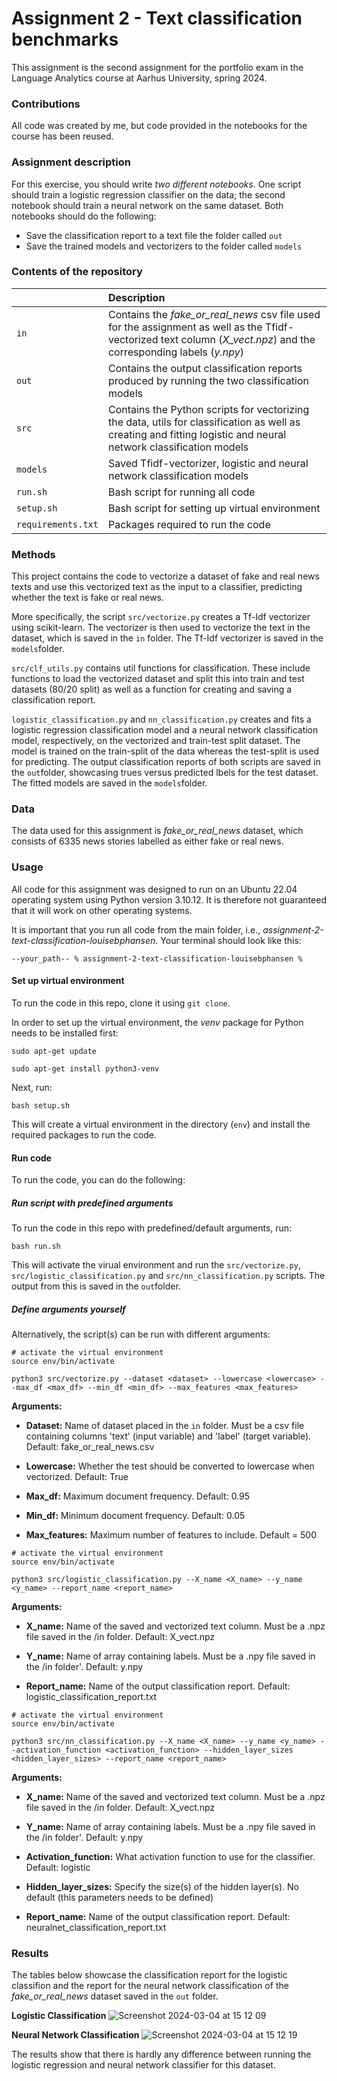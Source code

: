 # Assignment 2 - Text classification benchmarks

This assignment is the second assignment for the portfolio exam in the Language Analytics course at Aarhus University, spring 2024.

### Contributions
All code was created by me, but code provided in the notebooks for the course has been reused. 

### Assignment description

For this exercise, you should write *two different notebooks*. One script should train a logistic regression classifier on the data; the second notebook should train a neural network on the same dataset. Both notebooks should do the following:

- Save the classification report to a text file the folder called ```out```
- Save the trained models and vectorizers to the folder called ```models```

### Contents of the repository


| <div style="width:120px"></div>| Description |
|---------|:-----------|
|```in```| Contains the *fake_or_real_news* csv file used for the assignment as well as the Tfidf-vectorized text column (*X_vect.npz*) and the corresponding labels (*y.npy*)|
| ```out``` | Contains the output classification reports produced by running the two classification models|
| ```src```  | Contains the Python scripts for vectorizing the data, utils for classification as well as creating and fitting logistic and neural network classification models |
|```models```| Saved Tfidf-vectorizer, logistic and neural network classification models |
| ```run.sh```    | Bash script for running all code |
| ```setup.sh```  | Bash script for setting up virtual environment |
| ```requirements.txt```  | Packages required to run the code|

### Methods
This project contains the code to vectorize a dataset of fake and real news texts and use this vectorized text as the input to a classifier, predicting whether the text is fake or real news. 

More specifically, the script ```src/vectorize.py``` creates a Tf-Idf vectorizer using scikit-learn. The vectorizer is then used to vectorize the text in the dataset, which is saved in the ```in``` folder. The Tf-Idf vectorizer is saved in the ```models```folder.

```src/clf_utils.py``` contains util functions for classification. These include functions to load the vectorized dataset and split this into train and test datasets (80/20 split) as well as a function for creating and saving a classification report.

```logistic_classification.py``` and ```nn_classification.py``` creates and fits a logistic regression classification model and a neural network classification model, respectively, on the vectorized and train-test split dataset. The model is trained on the train-split of the data whereas the test-split is used for predicting. The output classification reports of both scripts are saved in the ```out```folder, showcasing trues versus predicted lbels for the test dataset. The fitted models are saved in the ```models```folder.

### Data
The data used for this assignment is *fake_or_real_news* dataset, which consists of 6335 news stories labelled as either fake or real news. 

### Usage

All code for this assignment was designed to run on an Ubuntu 22.04 operating system using Python version 3.10.12. It is therefore not guaranteed that it will work on other operating systems.

It is important that you run all code from the main folder, i.e., *assignment-2-text-classification-louisebphansen*. Your terminal should look like this:

```
--your_path-- % assignment-2-text-classification-louisebphansen %
```

#### Set up virtual environment

To run the code in this repo, clone it using ```git clone```.

In order to set up the virtual environment, the *venv* package for Python needs to be installed first:

```
sudo apt-get update

sudo apt-get install python3-venv
```

Next, run:

```
bash setup.sh
```

This will create a virtual environment in the directory (```env```) and install the required packages to run the code.


#### Run code

To run the code, you can do the following:

##### Run script with predefined arguments

To run the code in this repo with predefined/default arguments, run:
```
bash run.sh
```

This will activate the virual environment and run the ```src/vectorize.py```, ```src/logistic_classification.py``` and ```src/nn_classification.py``` scripts. The output from this is saved in the ```out```folder.

##### Define arguments yourself
Alternatively, the script(s) can be run with different arguments:

```
# activate the virtual environment
source env/bin/activate

python3 src/vectorize.py --dataset <dataset> --lowercase <lowercase> --max_df <max_df> --min_df <min_df> --max_features <max_features>
```
**Arguments:**

- **Dataset:** Name of dataset placed in the ```in``` folder. Must be a csv file containing columns 'text' (input variable) and 'label' (target variable). Default: fake_or_real_news.csv

- **Lowercase:** Whether the test should be converted to lowercase when vectorized. Default: True

- **Max_df:** Maximum document frequency. Default: 0.95

- **Min_df:** Minimum document frequency. Default: 0.05

- **Max_features:** Maximum number of features to include. Default = 500


```
# activate the virtual environment
source env/bin/activate

python3 src/logistic_classification.py --X_name <X_name> --y_name <y_name> --report_name <report_name>
```
**Arguments:**

- **X_name:** Name of the saved and vectorized text column. Must be a .npz file saved in the /in folder. Default: X_vect.npz

- **Y_name:** Name of array containing labels. Must be a .npy file saved in the /in folder'. Default: y.npy

- **Report_name:** Name of the output classification report. Default: logistic_classification_report.txt


```
# activate the virtual environment
source env/bin/activate

python3 src/nn_classification.py --X_name <X_name> --y_name <y_name> --activation_function <activation_function> --hidden_layer_sizes  <hidden_layer_sizes> --report_name <report_name>
```
**Arguments:**

- **X_name:** Name of the saved and vectorized text column. Must be a .npz file saved in the /in folder. Default: X_vect.npz

- **Y_name:** Name of array containing labels. Must be a .npy file saved in the /in folder'. Default: y.npy

- **Activation_function:** What activation function to use for the classifier. Default: logistic

- **Hidden_layer_sizes:** Specify the size(s) of the hidden layer(s). No default (this parameters needs to be defined)

- **Report_name:** Name of the output classification report. Default: neuralnet_classification_report.txt


### Results
The tables below showcase the classification report for the logistic classifion and the report for the neural network classification of the *fake_or_real_news* dataset saved in the ```out``` folder.

**Logistic Classification** 
![Screenshot 2024-03-04 at 15 12 09](https://github.com/louisebphansen/assignment-2-text-classification-louisebphansen/assets/75262659/dd6918b5-3097-4970-b55a-dccc627b04c3)

**Neural Network Classification**
![Screenshot 2024-03-04 at 15 12 19](https://github.com/louisebphansen/assignment-2-text-classification-louisebphansen/assets/75262659/2f14f287-a52e-4db1-9f48-fee4643337b2)

The results show that there is hardly any difference between running the logistic regression and neural network classifier for this dataset.



